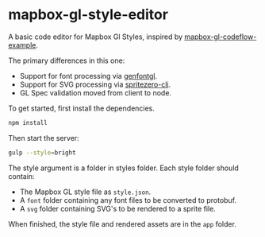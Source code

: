 # mapbox-gl-style-editor

A basic code editor for Mapbox Gl Styles, inspired by [mapbox-gl-codeflow-example](https://github.com/mapbox/mapbox-gl-codeflow-example).

The primary differences in this one:

* Support for font processing via [genfontgl](https://github.com/sabas/genfontgl).
* Support for SVG processing via [spritezero-cli](https://github.com/mapbox/spritezero-cli).
* GL Spec validation moved from client to node.

To get started, first install the dependencies.

``` bash
npm install
```

Then start the server:
``` bash
gulp --style=bright
```

The style argument is a folder in styles folder. Each style folder should contain:

* The Mapbox GL style file as ```style.json```.
* A ```font``` folder containing any font files to be converted to protobuf.
* A ```svg``` folder containing SVG's to be rendered to a sprite file.

When finished, the style file and rendered assets are in the ```app``` folder.

